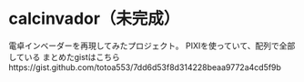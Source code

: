 # calcinvador（未完成）
電卓インベーダーを再現してみたプロジェクト。
PIXIを使っていて、配列で全部している
まとめたgistはこちらhttps://gist.github.com/totoa553/7dd6d53f8d314228beaa9772a4cd5f9b
